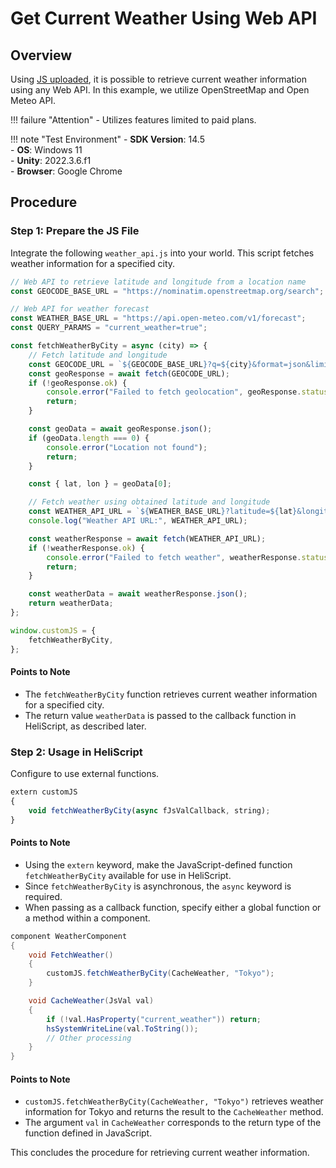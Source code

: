 # Get Current Weather Using Web API

## Overview

Using [JS uploaded](../WorldMakingGuide/JsUpload.md), it is possible to retrieve current weather information using any Web API. In this example, we utilize OpenStreetMap and Open Meteo API.

!!! failure "Attention"
    - Utilizes features limited to paid plans.<br>

!!! note "Test Environment"
    - **SDK Version**: 14.5<br>
    - **OS**: Windows 11<br>
    - **Unity**: 2022.3.6.f1<br>
    - **Browser**: Google Chrome

## Procedure

### Step 1: Prepare the JS File

Integrate the following `weather_api.js` into your world. This script fetches weather information for a specified city.

```javascript
// Web API to retrieve latitude and longitude from a location name
const GEOCODE_BASE_URL = "https://nominatim.openstreetmap.org/search";

// Web API for weather forecast
const WEATHER_BASE_URL = "https://api.open-meteo.com/v1/forecast";
const QUERY_PARAMS = "current_weather=true";

const fetchWeatherByCity = async (city) => {
    // Fetch latitude and longitude
    const GEOCODE_URL = `${GEOCODE_BASE_URL}?q=${city}&format=json&limit=1`;
    const geoResponse = await fetch(GEOCODE_URL);
    if (!geoResponse.ok) {
        console.error("Failed to fetch geolocation", geoResponse.status);
        return;
    }

    const geoData = await geoResponse.json();
    if (geoData.length === 0) {
        console.error("Location not found");
        return;
    }

    const { lat, lon } = geoData[0];

    // Fetch weather using obtained latitude and longitude
    const WEATHER_API_URL = `${WEATHER_BASE_URL}?latitude=${lat}&longitude=${lon}&${QUERY_PARAMS}`;
    console.log("Weather API URL:", WEATHER_API_URL);

    const weatherResponse = await fetch(WEATHER_API_URL);
    if (!weatherResponse.ok) {
        console.error("Failed to fetch weather", weatherResponse.status);
        return;
    }

    const weatherData = await weatherResponse.json();
    return weatherData;
};

window.customJS = {
    fetchWeatherByCity,
};
```

#### Points to Note

- The `fetchWeatherByCity` function retrieves current weather information for a specified city.
- The return value `weatherData` is passed to the callback function in HeliScript, as described later.

### Step 2: Usage in HeliScript

Configure to use external functions.

```javascript
extern customJS
{
    void fetchWeatherByCity(async fJsValCallback, string);
}
```

#### Points to Note

- Using the `extern` keyword, make the JavaScript-defined function `fetchWeatherByCity` available for use in HeliScript.
- Since `fetchWeatherByCity` is asynchronous, the `async` keyword is required.
- When passing as a callback function, specify either a global function or a method within a component.

```c#
component WeatherComponent
{
    void FetchWeather()
    {
        customJS.fetchWeatherByCity(CacheWeather, "Tokyo");
    }

    void CacheWeather(JsVal val)
    {
        if (!val.HasProperty("current_weather")) return;
        hsSystemWriteLine(val.ToString());
        // Other processing
    }
}
```

#### Points to Note

- `customJS.fetchWeatherByCity(CacheWeather, "Tokyo")` retrieves weather information for Tokyo and returns the result to the `CacheWeather` method.
- The argument `val` in `CacheWeather` corresponds to the return type of the function defined in JavaScript.

This concludes the procedure for retrieving current weather information.